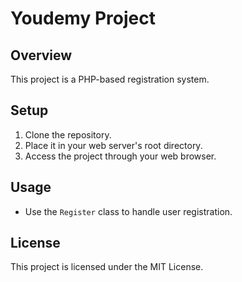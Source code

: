 # Youdemy Project

## Overview
This project is a PHP-based registration system.

## Setup
1. Clone the repository.
2. Place it in your web server's root directory.
3. Access the project through your web browser.

## Usage
- Use the `Register` class to handle user registration.

## License
This project is licensed under the MIT License.
